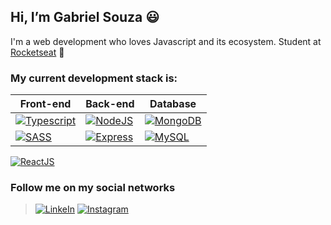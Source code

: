 ## Hi, I’m Gabriel Souza :smiley:
I'm a web development who loves Javascript and its ecosystem. Student at [Rocketseat](https://rocketseat.com.br/) :rocket:

### **My current development stack is:**

Front-end | Back-end | Database
------------ | ------------- | -------------
[![Typescript](https://img.shields.io/badge/TypeScript-007ACC?style=for-the-badge&logo=typescript&logoColor=white)](https://www.typescriptlang.org/) | [![NodeJS](https://img.shields.io/badge/Node.js-43853D?style=for-the-badge&logo=node.js&logoColor=white)](https://nodejs.org/) | [![MongoDB](https://img.shields.io/badge/MongoDB-4EA94B?style=for-the-badge&logo=mongodb&logoColor=white)](https://www.mongodb.com/)
[![SASS](https://img.shields.io/badge/Sass-CC6699?style=for-the-badge&logo=sass&logoColor=white)](https://sass-lang.com/) | [![Express](https://img.shields.io/badge/Express.js-404D59?style=for-the-badge)](https://expressjs.com/) | [![MySQL](https://img.shields.io/badge/MySQL-316192?style=for-the-badge&logo=mysql&logoColor=white)](https://www.mysql.com/)
[![ReactJS](https://img.shields.io/badge/React-20232A?style=for-the-badge&logo=react&logoColor=61DAFB)](https://reactjs.org/)

### Follow me on my social networks
> [![LinkeIn](https://img.shields.io/badge/LinkedIn-0077B5?style=for-the-badge&logo=linkedin&logoColor=white)](https://br.linkedin.com/in/gabrielsouza97)
[![Instagram](https://img.shields.io/badge/Instagram-E4405F?style=for-the-badge&logo=instagram&logoColor=white)](https:instagram.com/bielcs20)
